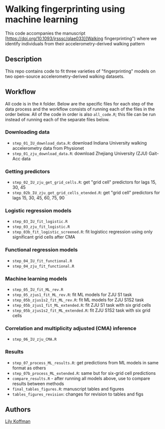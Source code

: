# Walking fingerprinting using machine learning 

This code accompanies the manuscript [https://doi.org/10.1093/jrsssc/qlae033](Walking fingerprinting") where we identify individuals from their accelerometry-derived walking pattern

## Description

This repo contains code to fit three varieties of "fingerprinting" models on two open-source accelerometry-derived walking datasets. 

## Workflow

All code is in the `R` folder. Below are the specific files for each step of the data process and the workflow consists of running each of the files in the order below. All of the code in order is also `all_code.R`; this file can be run instead of running each of the separate files below. 

### Downloading data

* `step_01_IU_download_data.R`: download Indiana University walking accelerometry data from Physionet
* `step_01_zju_download_data.R`: download Zhejiang University (ZJU) Gait-Acc data

### Getting predictors 
* `step_02_IU_zju_get_grid_cells.R`: get "grid cell" predictors for lags 15, 30, 45 
* `step_02b_IU_zju_get_grid_cells_etended.R`: get "grid cell" predictors for lags 15, 30, 45, 60, 75, 90

### Logistic regression models 
* `step_03_IU_fit_logistic.R`
* `step_03_zju_fit_logistic.R`
* `step_03b_fit_logistic_screened.R`: fit logisticc regression using only significant grid cells after CMA 

### Functional regression models 
* `step_04_IU_fit_functional.R`
* `step_04_zju_fit_functional.R`

### Machine learning models 
* `step_05_IU_fit_ML_rev.R`
* `step_05_zjus1_fit_ML_rev.R`: fit ML models for ZJU S1 task 
* `step_05b_zjus1s2_fit_ML_rev.R`: fit ML models for ZJU S1S2 task
* `step_05b_zjus1_fit_ML_extended.R`: fit ZJU S1 task with six grid cells
* `step_05b_zjus1s2_fit_ML_extended.R`: fit ZJU S1S2 task with six grid cells 

### Correlation and multiplicity adjusted (CMA) inference
* `step_06_IU_zju_CMA.R`

### Results
* `step_07_process_ML_results.R`: get predictions from ML models in same format as others
* `step_07b_process_ML_extended.R`: same but for six-grid cell predictions
* `compare_results.R` - after running all models above, use to compare results between methods
* `final_tables_figures.R`: manuscript tables and figures
* `tables_figures_revision`: changes for revision to tables and figs 


## Authors

<a href="mailto:lkoffma2@jh.edu"> Lily Koffman </a>
